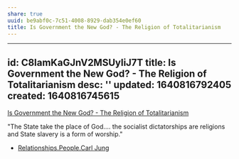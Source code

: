 ```yaml
---
share: true
uuid: be9abf0c-7c51-4008-8929-dab354e0ef60
title: Is Government the New God? - The Religion of Totalitarianism
---
```

---
id: C8IamKaGJnV2MSUyIiJ7T
title: Is Government the New God? - The Religion of Totalitarianism
desc: ''
updated: 1640816792405
created: 1640816745615
---

[Is Government the New God? - The Religion of Totalitarianism](https://odysee.com/@academyofideas:3/is-government-the-new-god-the-religion:c)


"The State take the place of God.... the socialist dictatorships are religions and State slavery is a form of worship."
  * [Relationships.People.Carl Jung](/undefined)